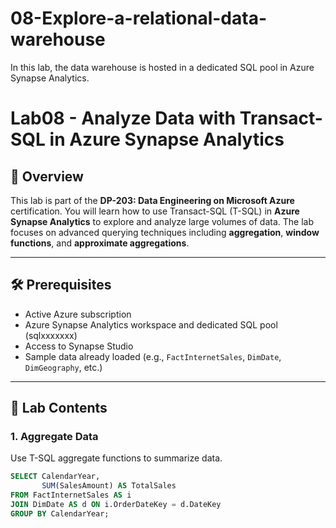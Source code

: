# 08-Explore-a-relational-data-warehouse
In this lab, the data warehouse is hosted in a dedicated SQL pool in Azure Synapse Analytics.

# Lab08 - Analyze Data with Transact-SQL in Azure Synapse Analytics

## 📘 Overview

This lab is part of the **DP-203: Data Engineering on Microsoft Azure** certification. You will learn how to use Transact-SQL (T-SQL) in **Azure Synapse Analytics** to explore and analyze large volumes of data. The lab focuses on advanced querying techniques including **aggregation**, **window functions**, and **approximate aggregations**.

---

## 🛠️ Prerequisites

- Active Azure subscription
- Azure Synapse Analytics workspace and dedicated SQL pool (sqlxxxxxxx)
- Access to Synapse Studio
- Sample data already loaded (e.g., `FactInternetSales`, `DimDate`, `DimGeography`, etc.)

---

## 📂 Lab Contents

### 1. Aggregate Data
Use T-SQL aggregate functions to summarize data.

```sql
SELECT CalendarYear, 
       SUM(SalesAmount) AS TotalSales 
FROM FactInternetSales AS i
JOIN DimDate AS d ON i.OrderDateKey = d.DateKey
GROUP BY CalendarYear;

